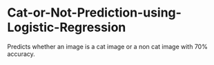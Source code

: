 # Cat-or-Not-Prediction-using-Logistic-Regression
Predicts whether an image is a cat image or a non cat image with 70% accuracy.
